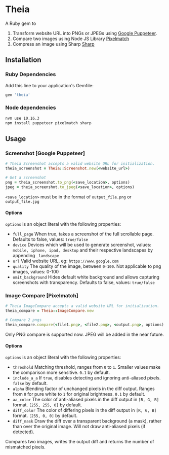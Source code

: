 # Theia

A Ruby gem to 

1) Transform website URL into PNGs or JPEGs using [Google Puppeteer](https://github.com/GoogleChrome/puppeteer).
2) Compare two images using Node JS Library [Pixelmatch](https://github.com/mapbox/pixelmatch)
3) Compress an image using Sharp [Sharp](https://github.com/lovell/sharp)

## Installation

### Ruby Dependencies

Add this line to your application's Gemfile:

```ruby
gem 'theia'
```

### Node dependencies

```bash
nvm use 10.16.3
npm install puppeteer pixelmatch sharp
```

## Usage

### Screenshot [Google Puppeteer]

```ruby
# Theia Screenshot accepts a valid website URL for initialization.
theia_screenshot = Theia::Screenshot.new(<website_url>)

# Get a screenshot
png = theia_screenshot.to_png(<save_location>, options)
jpeg = theia_screenshot.to_jpeg(<save_location>, options) 
```
`<save_location>` must be in the format of `output_file.png` or `output_file.jpg`

#### Options

`options` is an object literal with the following properties:

* `full_page` When true, takes a screenshot of the full scrollable page. Defaults to false, values: `true/false`
* `device` Devices which will be used to generate screenshot, values: `mobile, iphone, ipad, desktop` and their respective landscapes by appending `_landscape`
* `url` Valid website URL, eg: `https://www.google.com`
* `quality` The quality of the image, between `0-100`. Not applicable to png images, values: 0-100
* `omit_background` Hides default white background and allows capturing screenshots with transparency. Defaults to false, values: `true/false`

### Image Compare [Pixelmatch]

```ruby
# Theia ImageCompare accepts a valid website URL for initialization.
theia_compare = Theia::ImageCompare.new

# Compare 2 pngs
theia_compare.compare(<file1.png>, <file2.png>, <output.png>, options)
```

Only PNG compare is supported now. JPEG will be added in the near future.

#### Options

`options` is an object literal with the following properties:

* `threshold` Matching threshold, ranges from `0` to `1`. Smaller values make the comparison more sensitive. `0.1` by default.
* `include_a_a` If `true`, disables detecting and ignoring anti-aliased pixels. `false` by default.
* `alpha` Blending factor of unchanged pixels in the diff output. Ranges from `0` for pure white to `1` for original brightness. `0.1` by default.
* `aa_color` The color of anti-aliased pixels in the diff output in `[R, G, B]` format. `[255, 255, 0]` by default.
* `diff_color` The color of differing pixels in the diff output in `[R, G, B]` format. `[255, 0, 0]` by default.
* `diff_mask` Draw the diff over a transparent background (a mask), rather than over the original image. Will not draw anti-aliased pixels (if detected).

Compares two images, writes the output diff and returns the number of mismatched pixels.










